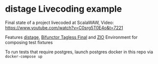 # distage Livecoding example

Final state of a project livecoded at ScalaWAW, Video: https://www.youtube.com/watch?v=C0srg5T0E4o&t=7221

Features [distage](https://izumi.7mind.io/latest/release/doc/distage/), [Bifunctor Tagless Final](https://github.com/7mind/izumi/blob/c027770d35a4a0e99f7694f8afe519f1e7a820f9/fundamentals/fundamentals-bio/src/main/scala/izumi/functional/bio/BIO.scala) and [ZIO](https://zio.dev) Environment for composing test fixtures

To run tests that require postgres, launch postgres docker in this repo via `docker-compose up`
